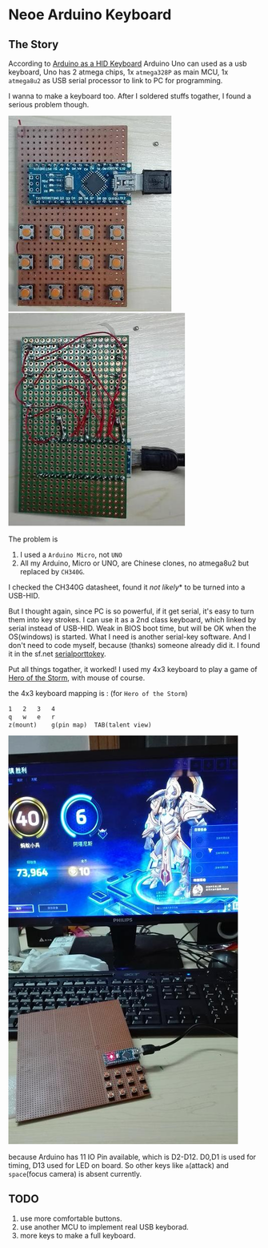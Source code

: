 # Neoe Arduino Keyboard

## The Story

According to 
[Arduino as a HID Keyboard](http://forum.arduino.cc/index.php?topic=99.0) 
Arduino Uno can used as a usb keyboard, Uno has 2 atmega chips, 1x `atmega328P` as main MCU, 1x `atmega8u2` as USB serial 
processor to link to PC for programming.


I wanna to make a keyboard too. After I soldered stuffs togather, I found a serious problem though.


![front](https://github.com/neoedmund/neoe-arduino-keyboard/raw/master/pic/bfront.jpg "front")  ![back](https://github.com/neoedmund/neoe-arduino-keyboard/raw/master/pic/bback.jpg "back")


The problem is

1. I used a `Arduino Micro`, not `UNO`
2. All my Arduino, Micro or UNO, are Chinese clones, no atmega8u2 but replaced by `CH340G`.

I checked the CH340G datasheet, found it *not likely** to be turned into a USB-HID.


But I thought again, since PC is so powerful, if it get serial, it's easy to turn them into key strokes.
I can use it as a 2nd class keyboard, which linked by serial instead of USB-HID.
Weak in BIOS boot time, but will be OK when the OS(windows) is started.
What I need is another serial-key software. And I don't need to code myself, because (thanks) someone already did it.
I found it in the sf.net [serialporttokey](http://sourceforge.net/projects/serialporttokey/).

Put all things togather, it worked!
I used my 4x3 keyboard to play a game of [Hero of the Storm](http://us.battle.net/heroes/en/), with mouse of course.


the 4x3 keyboard mapping is : (for `Hero of the Storm`)
```
1	2	3	4
q	w	e	r 
z(mount)	g(pin map)	TAB(talent view)
```


![heroes](https://github.com/neoedmund/neoe-arduino-keyboard/raw/master/pic/bview.jpg "heroes")


because Arduino has 11 IO Pin available, which is D2-D12.  D0,D1 is used for timing, D13 used for LED on board.
So other keys like `a`(attack) and `space`(focus camera) is absent currently.


## TODO
1. use more comfortable buttons.
2. use another MCU to implement real USB keyborad.
3. more keys to make a full keyboard.

